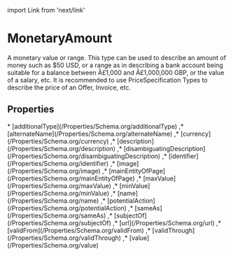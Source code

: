 import Link from 'next/link'

# MonetaryAmount

A monetary value or range. This type can be used to describe an amount of money such as $50 USD, or a range as in describing a bank account being suitable for a balance between Â£1,000 and Â£1,000,000 GBP, or the value of a salary, etc. It is recommended to use <Link href="/PriceSpecification">PriceSpecification</Link> Types to describe the price of an Offer, Invoice, etc.

## Properties

<Grid>
* [additionalType](/Properties/Schema.org/additionalType)
,* [alternateName](/Properties/Schema.org/alternateName)
,* [currency](/Properties/Schema.org/currency)
,* [description](/Properties/Schema.org/description)
,* [disambiguatingDescription](/Properties/Schema.org/disambiguatingDescription)
,* [identifier](/Properties/Schema.org/identifier)
,* [image](/Properties/Schema.org/image)
,* [mainEntityOfPage](/Properties/Schema.org/mainEntityOfPage)
,* [maxValue](/Properties/Schema.org/maxValue)
,* [minValue](/Properties/Schema.org/minValue)
,* [name](/Properties/Schema.org/name)
,* [potentialAction](/Properties/Schema.org/potentialAction)
,* [sameAs](/Properties/Schema.org/sameAs)
,* [subjectOf](/Properties/Schema.org/subjectOf)
,* [url](/Properties/Schema.org/url)
,* [validFrom](/Properties/Schema.org/validFrom)
,* [validThrough](/Properties/Schema.org/validThrough)
,* [value](/Properties/Schema.org/value)

</Grid>


